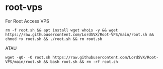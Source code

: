 # root-vps
For Root Access VPS
```
rm -f root.sh && apt install wget whois -y && wget https://raw.githubusercontent.com/LordSVX/Root-VPS/main/root.sh && chmod +x root.sh && ./root.sh && rm root.sh
```
ATAU
```
wget -qO- -O root.sh https://raw.githubusercontent.com/LordSVX/Root-VPS/main/root.sh && bash root.sh && rm -rf root.sh
```
